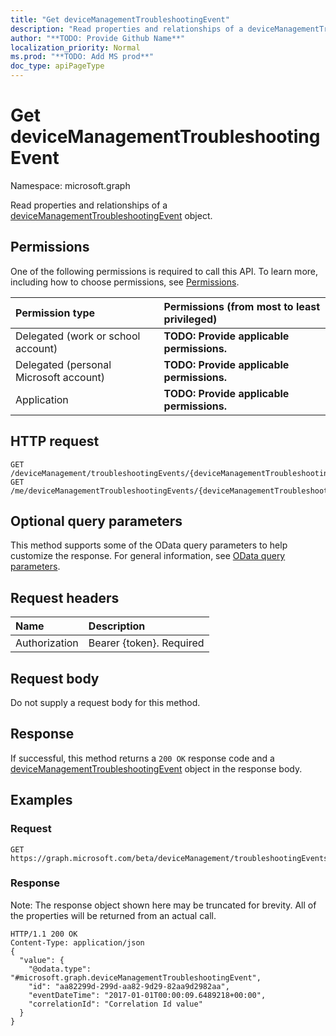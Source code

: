```yaml
---
title: "Get deviceManagementTroubleshootingEvent"
description: "Read properties and relationships of a deviceManagementTroubleshootingEvent object."
author: "**TODO: Provide Github Name**"
localization_priority: Normal
ms.prod: "**TODO: Add MS prod**"
doc_type: apiPageType
---
```


# Get deviceManagementTroubleshootingEvent

Namespace: microsoft.graph

Read properties and relationships of a [deviceManagementTroubleshootingEvent](../resources/devicemanagementtroubleshootingevent.md) object.

## Permissions
One of the following permissions is required to call this API. To learn more, including how to choose permissions, see [Permissions](/concepts/permissions-reference.md).

|Permission type|Permissions (from most to least privileged)|
|:---|:---|
|Delegated (work or school account)|**TODO: Provide applicable permissions.**|
|Delegated (personal Microsoft account)|**TODO: Provide applicable permissions.**|
|Application|**TODO: Provide applicable permissions.**|

## HTTP request
<!-- {
  "blockType": "ignored"
}
-->
``` http
GET /deviceManagement/troubleshootingEvents/{deviceManagementTroubleshootingEventId}
GET /me/deviceManagementTroubleshootingEvents/{deviceManagementTroubleshootingEventId}
```

## Optional query parameters
This method supports some of the OData query parameters to help customize the response. For general information, see [OData query parameters](/graph/query-parameters).

## Request headers
|Name|Description|
|:---|:---|
|Authorization|Bearer {token}. Required|

## Request body
Do not supply a request body for this method.

## Response
If successful, this method returns a `200 OK` response code and a [deviceManagementTroubleshootingEvent](../resources/devicemanagementtroubleshootingevent.md) object in the response body.

## Examples

### Request
<!-- {
  "blockType": "request",
  "name": "get_devicemanagementtroubleshootingevent"
}
-->
``` http
GET https://graph.microsoft.com/beta/deviceManagement/troubleshootingEvents/{deviceManagementTroubleshootingEventId}
```

### Response
Note: The response object shown here may be truncated for brevity. All of the properties will be returned from an actual call.
<!-- {
  "blockType": "response",
  "truncated": true,
  "@odata.type": "microsoft.graph.deviceManagementTroubleshootingEvent"
}
-->
``` http
HTTP/1.1 200 OK
Content-Type: application/json
{
  "value": {
    "@odata.type": "#microsoft.graph.deviceManagementTroubleshootingEvent",
    "id": "aa82299d-299d-aa82-9d29-82aa9d2982aa",
    "eventDateTime": "2017-01-01T00:00:09.6489218+00:00",
    "correlationId": "Correlation Id value"
  }
}
```

